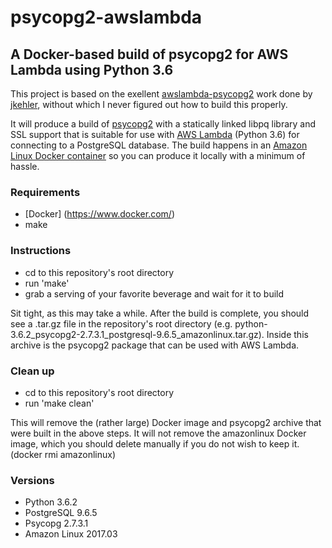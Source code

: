 # psycopg2-awslambda

## A Docker-based build of psycopg2 for AWS Lambda using Python 3.6

This project is based on the exellent 
[awslambda-psycopg2](https://github.com/jkehler/awslambda-psycopg2) work done
by [jkehler](https://github.com/jkehler), without which I never figured out how 
to build this properly.

It will produce a build of [psycopg2](http://initd.org/psycopg/) with a 
statically linked libpq library and  SSL support that is suitable for use with 
[AWS Lambda](https://aws.amazon.com/lambda/) (Python 3.6) for connecting to a
PostgreSQL database. The build  happens in an 
[Amazon Linux Docker container](https://hub.docker.com/_/amazonlinux/) so 
you can produce it locally with a minimum of hassle.

### Requirements
  - [Docker] (https://www.docker.com/)
  - make

### Instructions
  - cd to this repository's root directory
  - run 'make'
  - grab a serving of your favorite beverage and wait for it to build
  
Sit tight, as this may take a while. After the build is complete, you should 
see a .tar.gz file in the repository's root directory (e.g. 
python-3.6.2_psycopg2-2.7.3.1_postgresql-9.6.5_amazonlinux.tar.gz). Inside this 
archive is the psycopg2 package that can be used with AWS Lambda.

### Clean up
  - cd to this repository's root directory
  - run 'make clean'
  
This will remove the (rather large) Docker image and psycopg2 archive that were 
built in the above steps. It will not remove the amazonlinux Docker image, which 
you should delete manually if you do not wish to keep it. 
(docker rmi amazonlinux)

### Versions
  - Python 3.6.2
  - PostgreSQL 9.6.5
  - Psycopg 2.7.3.1
  - Amazon Linux 2017.03
